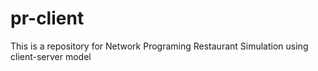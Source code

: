 # pr-client
This is a repository for Network Programing Restaurant Simulation using client-server model
